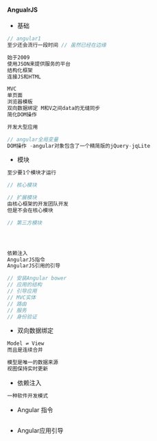 #### **AngualrJS**

* 基础

```js
// angular1 
至少还会流行一段时间 // 虽然已经在边缘

始于2009
使用JSON来提供服务的平台
结构化框架
连接JS和HTML

MVC
单页面
浏览器模板 
双向数据绑定 M和V之间data的无缝同步
简化DOM操作

开发大型应用

// angular全局变量
DOM操作 -angular对象包含了一个精简版的jQuery-jqLite
```

* 模块

```js
至少要1个模块才运行

// 核心模块

// 扩展模块
由核心框架的开发团队开发
但是不会在核心模块

// 第三方模块  




依赖注入
AngularJS指令
AngularJS引用的引导

// 安装Angular bower
// 应用的结构
// 引导应用
// MVC实体
// 路由
// 服务
// 身份验证
```

* 双向数据绑定

```js
Model ⇌ View
而且是连续合并

模型是唯一的数据来源
视图保持实时更新
```

* 依赖注入

```js
一种软件开发模式


```

* Angular 指令

```js

```

* Angular应用引导

```js

```



